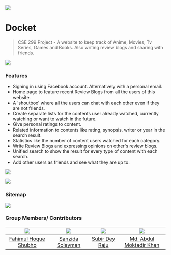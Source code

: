 ![](https://i.ibb.co/t2SCFPy/logo-01.png)

# Docket

> CSE 299 Project - A website to keep track of Anime, Movies, Tv Series, Games and Books. Also writing review blogs and sharing with friends.



![](https://i.ibb.co/7Wbtx7B/screencapture-digitotalbd-docket299-User-Profile-php-2020-06-06-00-49-06.png)

### Features

- Signing in using Facebook account. Alternatively with a personal email.
- Home page to feature recent Review Blogs from all the users of this website.
-  A 'shoutbox' where all the users can chat with each other even if they are not friends.
- Create separate lists for the contents user already watched, currently watching or want to watch in the future.
- Give personal ratings to content.
- Related information to contents like rating, synopsis, writer or year in the search result.
- Statistics like the number of content users watched for each category.
- Write Review Blogs and expressing opinions on other's review blogs.
- Unified search to show the result for every type of content with each search.
- Add other users as friends and see what they are up to.

![](https://i.ibb.co/zQrGR69/screencapture-digitotalbd-docket299-search-php-2020-06-06-01-21-14.png)

![](https://i.ibb.co/YXY4sCy/screencapture-digitotalbd-docket299-Tv-Series-Detail-php-2020-06-06-01-51-55.png)

### Sitemap

![](https://i.ibb.co/x7xB35g/Sitemap.jpg)

### Group Members/ Contributors

| ![](https://avatars3.githubusercontent.com/u/26480837?s=460&u=146598a2935f43afa22df338549c6bd246ab37f5&v=4) | ![](https://avatars0.githubusercontent.com/u/61015366?s=400&v=4) | ![](https://avatars0.githubusercontent.com/u/32524713?s=460&v=4) | ![](https://avatars1.githubusercontent.com/u/46750547?s=460&u=ec86553afd57782afa6ea467fb2e549250611bda&v=4) |
| :----------------------------------------------------------: | :----------------------------------------------------------: | :----------------------------------------------------------: | :----------------------------------------------------------: |
|     [Fahimul Hoque Shubho](https://github.com/FHShubho)      |     [Sanzida Solayman](https://github.com/sana-sanzida)      |       [Subir Dey Raju](https://github.com/subir-raju)        |  [Md. Abdul Moktadir Khan](https://github.com/moktadirkhan)  |


